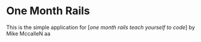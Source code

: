 # One Month Rails 
This is the simple application for 
[*one month rails teach yourself to code*]
by Mike MccalleN
aa